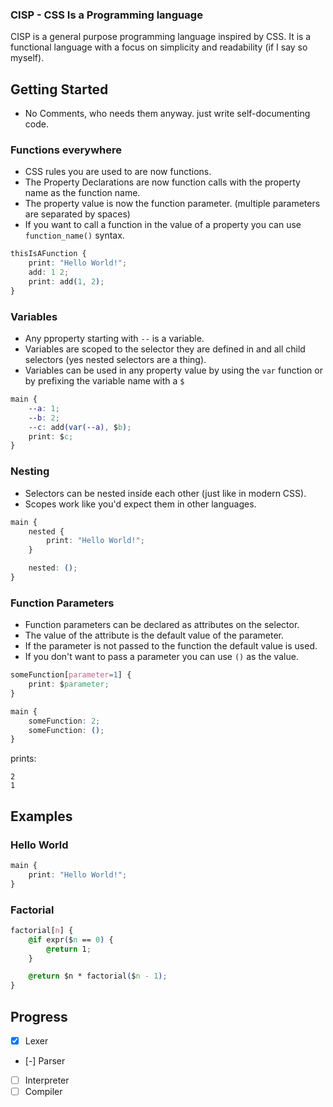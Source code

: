 ### CISP - CSS Is a Programming language
CISP is a general purpose programming language inspired by CSS.
It is a functional language with a focus on simplicity and readability (if I say so myself).

## Getting Started
- No Comments, who needs them anyway. just write self-documenting code.
### Functions everywhere
- CSS rules you are used to are now functions.
- The Property Declarations are now function calls with the property name as the function name.
- The property value is now the function parameter. (multiple parameters are separated by spaces)
- If you want to call a function in the value of a property you can use `function_name()` syntax.
```css
thisIsAFunction {
    print: "Hello World!";
    add: 1 2;
    print: add(1, 2);
}
```
### Variables
- Any pproperty starting with `--` is a variable.
- Variables are scoped to the selector they are defined in and all child selectors (yes nested selectors are a thing).
- Variables can be used in any property value by using the `var` function
or by prefixing the variable name with a `$`
```css
main {
    --a: 1;
    --b: 2;
    --c: add(var(--a), $b);
    print: $c;
}
```
### Nesting
- Selectors can be nested inside each other (just like in modern CSS).
- Scopes work like you'd expect them in other languages.
```css
main {
    nested {
        print: "Hello World!";
    }

    nested: ();
}
```

### Function Parameters
- Function parameters can be declared as attributes on the selector.
- The value of the attribute is the default value of the parameter.
- If the parameter is not passed to the function the default value is used.
- If you don't want to pass a parameter you can use `()` as the value.
```css
someFunction[parameter=1] {
    print: $parameter;
}

main {
    someFunction: 2;
    someFunction: ();
}
```
prints:
```
2
1
```

## Examples

### Hello World
```css
main {
    print: "Hello World!";
}
```

### Factorial
```css
factorial[n] {
    @if expr($n == 0) {
        @return 1;
    }

    @return $n * factorial($n - 1);
}
```

## Progress

- [x] Lexer
- [-] Parser
- [ ] Interpreter
- [ ] Compiler
